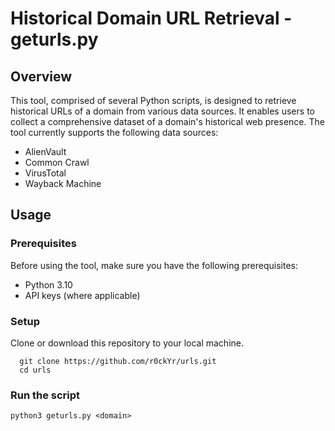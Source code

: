 # Historical Domain URL Retrieval - geturls.py

## Overview

This tool, comprised of several Python scripts, is designed to retrieve historical URLs of a domain from various data sources. It enables users to collect a comprehensive dataset of a domain's historical web presence. The tool currently supports the following data sources:

- AlienVault
- Common Crawl
- VirusTotal
- Wayback Machine

## Usage

### Prerequisites

Before using the tool, make sure you have the following prerequisites:

- Python 3.10
- API keys (where applicable)

### Setup

Clone or download this repository to your local machine.
   ```
     git clone https://github.com/r0ckYr/urls.git
     cd urls
  ```

### Run the script
```
python3 geturls.py <domain>
```
